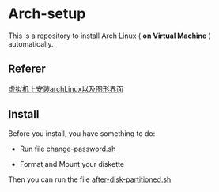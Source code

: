 # Arch-setup

This is a repository to install Arch Linux ( **on Virtual Machine** ) automatically.

## Referer

[虚拟机上安装archLinux以及图形界面](https://www.jianshu.com/p/619274de1935)

## Install

Before you install, you have something to do:

* Run file [change-password.sh](change-password.sh)

* Format and Mount your diskette

Then you can run the file [after-disk-partitioned.sh](after-disk-partitioned.sh)

